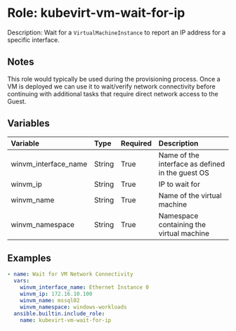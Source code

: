 # Role: kubevirt-vm-wait-for-ip

Description: Wait for a `VirtualMachineInstance` to report an IP address for a specific interface.

## Notes

This role would typically be used during the provisioning process. Once a VM is deployed we can use it to wait/verify network connectivity before continuing with additional tasks that require direct network access to the Guest. 

## Variables

|Variable|Type|Required|Description|
|:---|:---|:---|:---|
|winvm_interface_name|String|True|Name of the interface as defined in the guest OS|
|winvm_ip|String|True|IP to wait for
|winvm_name|String|True|Name of the virtual machine|
|winvm_namespace|String|True|Namespace containing the virtual machine|

## Examples

```yaml
- name: Wait for VM Network Connectivity
  vars:
    winvm_interface_name: Ethernet Instance 0
    winvm_ip: 172.16.10.100
    winvm_name: mssql02
    winvm_namespace: windows-workloads
  ansible.builtin.include_role:
    name: kubevirt-vm-wait-for-ip
```
